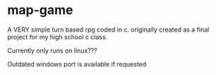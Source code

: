 # map-game
A VERY simple turn based rpg coded in c.  originally created as a final project for my high school c class.

Currently only runs on linux???

Outdated windows port is available if requested
